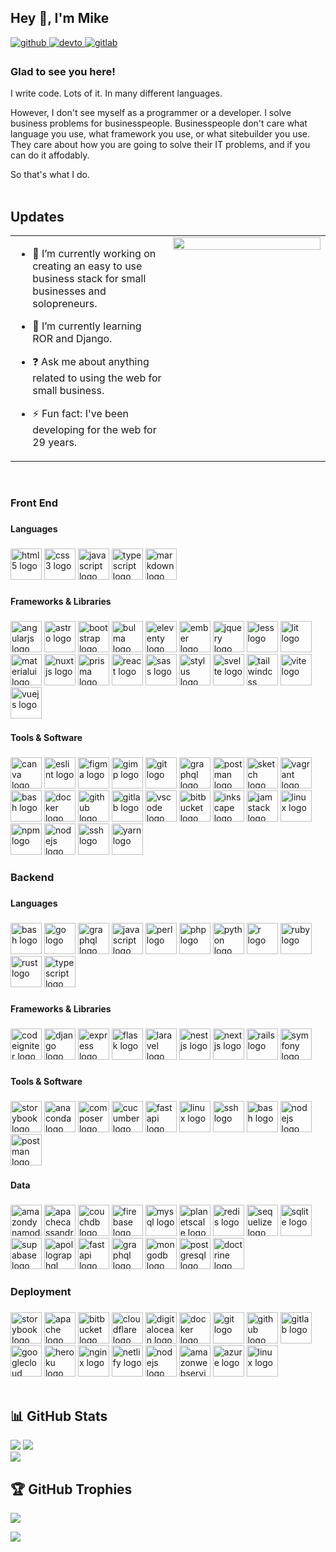 ## Hey 👋, I'm Mike  
  
<a href="https://github.com/dawebmastaa" target="_blank">
<img src=https://img.shields.io/badge/github-%2324292e.svg?&style=for-the-badge&logo=github&logoColor=white alt=github style="margin-bottom: 5px;" />
</a>
<a href="https://dev.to/dawebmastaa" target="_blank">
<img src=https://img.shields.io/badge/dev.to-%2308090A.svg?&style=for-the-badge&logo=dev.to&logoColor=white alt=devto style="margin-bottom: 5px;" />
</a>
<a href="https://gitlab.com/dawebamasta" target="_blank">
<img src=https://img.shields.io/badge/gitlab-330F63.svg?&style=for-the-badge&logo=gitlab&logoColor=white alt=gitlab style="margin-bottom: 5px;" />
</a>  
  
### Glad to see you here!  
I write code. Lots of it. In many different languages.

However, I don't see myself as a programmer or a developer. I solve business problems for businesspeople. Businesspeople don't care what language you use, what framework you use, or what sitebuilder you use. They care about how you are going to solve their IT problems, and if you can do it affodably.

So that's what I do.  
<br/>  
## Updates 
<table><tr><td valign="top" width="50%">

- 🔭 I’m currently working on creating an easy to use business stack for small businesses and solopreneurs.  
  

- 🌱 I’m currently learning ROR and Django.  
  

- ❓ Ask me about anything related to using the web for small business.  
  

- ⚡ Fun fact: I've been developing for the web for 29 years.  


</td><td valign="top" width="50%">

<div align="center">
<img src="https://img.freepik.com/free-photo/programming-background-concept_23-2150170152.jpg?t=st=1736409252~exp=1736412852~hmac=77660d5c54c5197245a6c9b207bfe37ca8a8a8c0e11789812e7f89eb44d71e13&w=2000" align="center" style="width: 100%" />
</div>  


</td></tr></table>  

<br/>  

<h3 align="left">Front End</h3>

###

<h4 align="left">Languages</h4>

###

<div align="left">
  <img src="https://cdn.jsdelivr.net/gh/devicons/devicon/icons/html5/html5-original.svg" height="50" alt="html5 logo"  />
  <img src="https://cdn.jsdelivr.net/gh/devicons/devicon/icons/css3/css3-original.svg" height="50" alt="css3 logo"  />
  <img src="https://cdn.jsdelivr.net/gh/devicons/devicon/icons/javascript/javascript-original.svg" height="50" alt="javascript logo"  />
  <img src="https://cdn.jsdelivr.net/gh/devicons/devicon/icons/typescript/typescript-original.svg" height="50" alt="typescript logo"  />
  <img src="https://skillicons.dev/icons?i=md" height="50" alt="markdown logo"  />
</div>

###

<h4 align="left">Frameworks & Libraries</h4>

###

<div align="left">
  <img src="https://cdn.jsdelivr.net/gh/devicons/devicon/icons/angularjs/angularjs-original.svg" height="50" alt="angularjs logo"  />
  <img src="https://skillicons.dev/icons?i=astro" height="50" alt="astro logo"  />
  <img src="https://cdn.jsdelivr.net/gh/devicons/devicon/icons/bootstrap/bootstrap-original-wordmark.svg" height="50" alt="bootstrap logo"  />
  <img src="https://cdn.jsdelivr.net/gh/devicons/devicon/icons/bulma/bulma-plain.svg" height="50" alt="bulma logo"  />
  <img src="https://cdn.jsdelivr.net/gh/devicons/devicon/icons/eleventy/eleventy-original.svg" height="50" alt="eleventy logo"  />
  <img src="https://skillicons.dev/icons?i=ember" height="50" alt="ember logo"  />
  <img src="https://cdn.jsdelivr.net/gh/devicons/devicon/icons/jquery/jquery-plain-wordmark.svg" height="50" alt="jquery logo"  />
  <img src="https://cdn.jsdelivr.net/gh/devicons/devicon/icons/less/less-plain-wordmark.svg" height="50" alt="less logo"  />
  
  <img src="https://skillicons.dev/icons?i=lit" height="50" alt="lit logo"  />
  
  <img src="https://cdn.jsdelivr.net/gh/devicons/devicon/icons/materialui/materialui-original.svg" height="50" alt="materialui logo"  />
  
  <img src="https://skillicons.dev/icons?i=nuxtjs" height="50" alt="nuxtjs logo"  />
  
  <img src="https://skillicons.dev/icons?i=prisma" height="50" alt="prisma logo"  />
  
  <img src="https://cdn.jsdelivr.net/gh/devicons/devicon/icons/react/react-original-wordmark.svg" height="50" alt="react logo"  />
  
  <img src="https://cdn.jsdelivr.net/gh/devicons/devicon/icons/sass/sass-original.svg" height="50" alt="sass logo"  />
  
  <img src="https://cdn.jsdelivr.net/gh/devicons/devicon/icons/stylus/stylus-original.svg" height="50" alt="stylus logo"  />
  
  <img src="https://cdn.jsdelivr.net/gh/devicons/devicon/icons/svelte/svelte-original.svg" height="50" alt="svelte logo"  />
  
  <img src="https://skillicons.dev/icons?i=tailwind" height="50" alt="tailwindcss logo"  />
  
  <img src="https://skillicons.dev/icons?i=vite" height="50" alt="vite logo"  />
  
  <img src="https://cdn.jsdelivr.net/gh/devicons/devicon/icons/vuejs/vuejs-original.svg" height="50" alt="vuejs logo"  />
</div>

###

<h4 align="left">Tools & Software</h4>

###

<div align="left">
  <img src="https://cdn.jsdelivr.net/gh/devicons/devicon/icons/canva/canva-original.svg" height="50" alt="canva logo"  />
  
  <img src="https://cdn.jsdelivr.net/gh/devicons/devicon/icons/eslint/eslint-original.svg" height="50" alt="eslint logo"  />
  
  <img src="https://cdn.jsdelivr.net/gh/devicons/devicon/icons/figma/figma-original.svg" height="50" alt="figma logo"  />
  
  <img src="https://cdn.jsdelivr.net/gh/devicons/devicon/icons/gimp/gimp-original.svg" height="50" alt="gimp logo"  />
  
  <img src="https://skillicons.dev/icons?i=git" height="50" alt="git logo"  />
  
  <img src="https://cdn.simpleicons.org/graphql/E10098" height="50" alt="graphql logo"  />
  
  <img src="https://skillicons.dev/icons?i=postman" height="50" alt="postman logo"  />
  
  <img src="https://cdn.jsdelivr.net/gh/devicons/devicon/icons/sketch/sketch-original.svg" height="50" alt="sketch logo"  />
  
  <img src="https://cdn.jsdelivr.net/gh/devicons/devicon/icons/vagrant/vagrant-original.svg" height="50" alt="vagrant logo"  />
  
  <img src="https://cdn.jsdelivr.net/gh/devicons/devicon/icons/bash/bash-original.svg" height="50" alt="bash logo"  />
  
  <img src="https://cdn.jsdelivr.net/gh/devicons/devicon/icons/docker/docker-original.svg" height="50" alt="docker logo"  />
  
  <img src="https://skillicons.dev/icons?i=github" height="50" alt="github logo"  />
  
  <img src="https://cdn.jsdelivr.net/gh/devicons/devicon/icons/gitlab/gitlab-original.svg" height="50" alt="gitlab logo"  />
  
  <img src="https://cdn.jsdelivr.net/gh/devicons/devicon/icons/vscode/vscode-original.svg" height="50" alt="vscode logo"  />
  
  <img src="https://cdn.jsdelivr.net/gh/devicons/devicon/icons/bitbucket/bitbucket-original.svg" height="50" alt="bitbucket logo"  />
  
  <img src="https://cdn.jsdelivr.net/gh/devicons/devicon/icons/inkscape/inkscape-original.svg" height="50" alt="inkscape logo"  />
  
  <img src="https://cdn.jsdelivr.net/gh/devicons/devicon/icons/jamstack/jamstack-original.svg" height="50" alt="jamstack logo"  />
  
  <img src="https://cdn.jsdelivr.net/gh/devicons/devicon/icons/linux/linux-original.svg" height="50" alt="linux logo"  />
  
  <img src="https://cdn.jsdelivr.net/gh/devicons/devicon/icons/npm/npm-original-wordmark.svg" height="50" alt="npm logo"  />
  
  <img src="https://cdn.jsdelivr.net/gh/devicons/devicon/icons/nodejs/nodejs-original.svg" height="50" alt="nodejs logo"  />
  
  <img src="https://cdn.jsdelivr.net/gh/devicons/devicon/icons/ssh/ssh-original.svg" height="50" alt="ssh logo"  />
  
  <img src="https://cdn.jsdelivr.net/gh/devicons/devicon/icons/yarn/yarn-original.svg" height="50" alt="yarn logo"  />
</div>

###

<h3 align="left">Backend</h3>

###

<h4 align="left">Languages</h4>

###

<div align="left">
  <img src="https://cdn.jsdelivr.net/gh/devicons/devicon/icons/bash/bash-original.svg" height="50" alt="bash logo"  />
  
  <img src="https://skillicons.dev/icons?i=go" height="50" alt="go logo"  />
  
  <img src="https://skillicons.dev/icons?i=graphql" height="50" alt="graphql logo"  />
  
  <img src="https://skillicons.dev/icons?i=js" height="50" alt="javascript logo"  />
  
  <img src="https://skillicons.dev/icons?i=perl" height="50" alt="perl logo"  />
  
  <img src="https://skillicons.dev/icons?i=php" height="50" alt="php logo"  />
  
  <img src="https://skillicons.dev/icons?i=py" height="50" alt="python logo"  />
  
  <img src="https://skillicons.dev/icons?i=r" height="50" alt="r logo"  />
  
  <img src="https://cdn.jsdelivr.net/gh/devicons/devicon/icons/ruby/ruby-original.svg" height="50" alt="ruby logo"  />
  
  <img src="https://skillicons.dev/icons?i=rust" height="50" alt="rust logo"  />
  
  <img src="https://skillicons.dev/icons?i=ts" height="50" alt="typescript logo"  />
</div>

###

<h4 align="left">Frameworks & Libraries</h4>

###

<div align="left">
  <img src="https://cdn.simpleicons.org/codeigniter/EF4223" height="50" alt="codeigniter logo"  />
  
  <img src="https://skillicons.dev/icons?i=django" height="50" alt="django logo"  />
  
  <img src="https://cdn.jsdelivr.net/gh/devicons/devicon/icons/express/express-original.svg" height="50" alt="express logo"  />
  
  <img src="https://skillicons.dev/icons?i=flask" height="50" alt="flask logo"  />
  
  <img src="https://cdn.simpleicons.org/laravel/FF2D20" height="50" alt="laravel logo"  />
  
  <img src="https://skillicons.dev/icons?i=nestjs" height="50" alt="nestjs logo"  />
  
  <img src="https://skillicons.dev/icons?i=nextjs" height="50" alt="nextjs logo"  />
  
  <img src="https://skillicons.dev/icons?i=rails" height="50" alt="rails logo"  />
  
  <img src="https://skillicons.dev/icons?i=symfony" height="50" alt="symfony logo"  />
</div>

###

<h4 align="left">Tools & Software</h4>

###

<div align="left">
  <img src="https://cdn.jsdelivr.net/gh/devicons/devicon/icons/storybook/storybook-original.svg" height="50" alt="storybook logo"  />
  
  <img src="https://cdn.jsdelivr.net/gh/devicons/devicon/icons/anaconda/anaconda-original.svg" height="50" alt="anaconda logo"  />
  
  <img src="https://cdn.jsdelivr.net/gh/devicons/devicon/icons/composer/composer-original.svg" height="50" alt="composer logo"  />
  
  <img src="https://cdn.simpleicons.org/cucumber/23D96C" height="50" alt="cucumber logo"  />
  
  <img src="https://cdn.jsdelivr.net/gh/devicons/devicon/icons/fastapi/fastapi-original.svg" height="50" alt="fastapi logo"  />
  
  <img src="https://cdn.jsdelivr.net/gh/devicons/devicon/icons/linux/linux-original.svg" height="50" alt="linux logo"  />
  
  <img src="https://cdn.jsdelivr.net/gh/devicons/devicon/icons/ssh/ssh-original.svg" height="50" alt="ssh logo"  />
  
  <img src="https://skillicons.dev/icons?i=bash" height="50" alt="bash logo"  />
  
  <img src="https://cdn.simpleicons.org/nodedotjs/339933" height="50" alt="nodejs logo"  />
  
  <img src="https://skillicons.dev/icons?i=postman" height="50" alt="postman logo"  />
</div>

###

<h4 align="left">Data</h4>

###

<div align="left">
  <img src="https://cdn.simpleicons.org/amazondynamodb/4053D6" height="50" alt="amazondynamodb logo"  />
  
  <img src="https://skillicons.dev/icons?i=cassandra" height="50" alt="apachecassandra logo"  />
  
  <img src="https://cdn.jsdelivr.net/gh/devicons/devicon/icons/couchdb/couchdb-original.svg" height="50" alt="couchdb logo"  />
  
  <img src="https://cdn.jsdelivr.net/gh/devicons/devicon/icons/firebase/firebase-plain.svg" height="50" alt="firebase logo"  />
  
  <img src="https://cdn.jsdelivr.net/gh/devicons/devicon/icons/mysql/mysql-original.svg" height="50" alt="mysql logo"  />
  
  <img src="https://skillicons.dev/icons?i=planetscale" height="50" alt="planetscale logo"  />
  
  <img src="https://cdn.jsdelivr.net/gh/devicons/devicon/icons/redis/redis-original.svg" height="50" alt="redis logo"  />
  
  <img src="https://cdn.jsdelivr.net/gh/devicons/devicon/icons/sequelize/sequelize-original.svg" height="50" alt="sequelize logo"  />
  
  <img src="https://cdn.jsdelivr.net/gh/devicons/devicon/icons/sqlite/sqlite-original.svg" height="50" alt="sqlite logo"  />
  
  <img src="https://skillicons.dev/icons?i=supabase" height="50" alt="supabase logo"  />
  
  <img src="https://skillicons.dev/icons?i=apollo" height="50" alt="apollographql logo"  />
  
  <img src="https://skillicons.dev/icons?i=fastapi" height="50" alt="fastapi logo"  />
  
  <img src="https://skillicons.dev/icons?i=graphql" height="50" alt="graphql logo"  />
  
  <img src="https://skillicons.dev/icons?i=mongodb" height="50" alt="mongodb logo"  />
  
  <img src="https://cdn.jsdelivr.net/gh/devicons/devicon/icons/postgresql/postgresql-original.svg" height="50" alt="postgresql logo"  />
  
  <img src="https://cdn.jsdelivr.net/gh/devicons/devicon/icons/doctrine/doctrine-original.svg" height="50" alt="doctrine logo"  />
</div>

###

<h3 align="left">Deployment</h3>

###

<div align="left">
  <img src="https://cdn.jsdelivr.net/gh/devicons/devicon/icons/storybook/storybook-original.svg" height="50" alt="storybook logo"  />
  
  <img src="https://cdn.jsdelivr.net/gh/devicons/devicon/icons/apache/apache-original.svg" height="50" alt="apache logo"  />
  
  <img src="https://cdn.jsdelivr.net/gh/devicons/devicon/icons/bitbucket/bitbucket-original.svg" height="50" alt="bitbucket logo"  />
  
  <img src="https://skillicons.dev/icons?i=cloudflare" height="50" alt="cloudflare logo"  />
  
  <img src="https://cdn.jsdelivr.net/gh/devicons/devicon/icons/digitalocean/digitalocean-original.svg" height="50" alt="digitalocean logo"  />
  
  <img src="https://skillicons.dev/icons?i=docker" height="50" alt="docker logo"  />
  
  <img src="https://cdn.jsdelivr.net/gh/devicons/devicon/icons/git/git-original.svg" height="50" alt="git logo"  />
  
  <img src="https://skillicons.dev/icons?i=github" height="50" alt="github logo"  />
  
  <img src="https://cdn.jsdelivr.net/gh/devicons/devicon/icons/gitlab/gitlab-original.svg" height="50" alt="gitlab logo"  />
  
  <img src="https://skillicons.dev/icons?i=gcp" height="50" alt="googlecloud logo"  />
  
  <img src="https://cdn.jsdelivr.net/gh/devicons/devicon/icons/heroku/heroku-original.svg" height="50" alt="heroku logo"  />
  
  <img src="https://skillicons.dev/icons?i=nginx" height="50" alt="nginx logo"  />
  
  <img src="https://skillicons.dev/icons?i=netlify" height="50" alt="netlify logo"  />
  
  <img src="https://skillicons.dev/icons?i=nodejs" height="50" alt="nodejs logo"  />
  
  <img src="https://skillicons.dev/icons?i=aws" height="50" alt="amazonwebservices logo"  />
  
  <img src="https://cdn.jsdelivr.net/gh/devicons/devicon/icons/azure/azure-original.svg" height="50" alt="azure logo"  />
  
  <img src="https://skillicons.dev/icons?i=linux" height="50" alt="linux logo"  />
</div>

<br/>

## 📊 GitHub Stats 

![](https://github-readme-stats.vercel.app/api?username=Dawebmastaa&theme=dark&hide_border=true&include_all_commits=true&count_private=false) ![](https://github-readme-streak-stats.herokuapp.com/?user=Dawebmastaa&theme=dark&hide_border=true)<br/>
![](https://github-readme-stats.vercel.app/api/top-langs/?username=Dawebmastaa&theme=dark&hide_border=true&include_all_commits=true&count_private=false&layout=compact)

## 🏆 GitHub Trophies

![](https://github-profile-trophy.vercel.app/?username=Dawebmastaa&theme=darkhub&no-frame=false&no-bg=false&margin-w=4)


[![](https://visitcount.itsvg.in/api?id=dawebmastaa&icon=0&color=0)](https://visitcount.itsvg.in)

